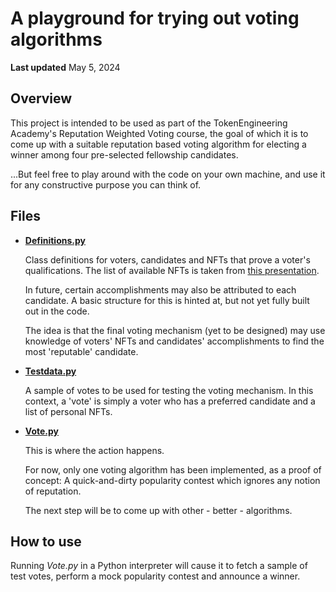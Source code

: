 # A playground for trying out voting algorithms

**Last updated** May 5, 2024

## Overview

This project is intended to be used as part of the TokenEngineering Academy's Reputation Weighted Voting course, 
the goal of which it is to come up with a suitable reputation based voting algorithm for electing a winner among four pre-selected fellowship candidates.

...But feel free to play around with the code on your own machine, and use it for any constructive purpose you can think of. 

## Files

* **[Definitions.py](Definitions.py)**
  
  Class definitions for voters, candidates and NFTs that prove a voter's qualifications.
  The list of available NFTs is taken from [this presentation](https://docs.google.com/presentation/d/1fqsmqvMTWeL61E2OMZIbWVfufKEIKJCkYOp6sth6K_Q/edit#slide=id.g1ff3e012012_0_0).
  
  In future, certain accomplishments may also be attributed to each candidate. A basic structure for this is hinted at, but not yet fully built out in the code.

  The idea is that the final voting mechanism (yet to be designed) may use knowledge of voters' NFTs and candidates' accomplishments to find the most 'reputable' candidate.

* **[Testdata.py](Testdata.py)**

  A sample of votes to be used for testing the voting mechanism.
  In this context, a 'vote' is simply a voter who has a preferred candidate and a list of personal NFTs.

* **[Vote.py](Vote.py)**

  This is where the action happens.

  For now, only one voting algorithm has been implemented, as a proof of concept:
  A quick-and-dirty popularity contest which ignores any notion of reputation.

  The next step will be to come up with other - better - algorithms.

## How to use

Running *Vote.py* in a Python interpreter will cause it to fetch a sample of test votes, perform a mock popularity contest and announce a winner.
